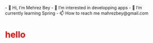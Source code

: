 
 <head>
 <style>
  h1{
  color:red;
  }
  </style>
</head>
  <body>
  - 👋 Hi, I’m Mehrez Bey
- 👀 I’m interested in developping apps
- 🌱 I’m currently learning Spring
- 📫 How to reach me mahrezbey@gmail.com
   <h1>hello</h1>

  </body>

<!---
mehrezbey/mehrezbey is a ✨ special ✨ repository because its `README.md` (this file) appears on your GitHub profile.
You can click the Preview link to take a look at your changes.
--->
